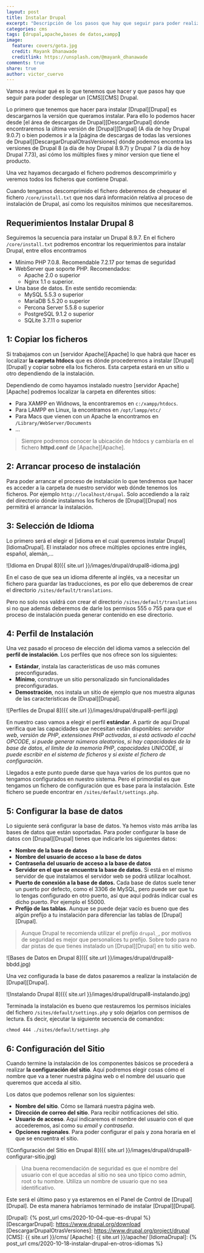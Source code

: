 ```yaml
---
layout: post
title: Instalar Drupal
excerpt: "Descripción de los pasos que hay que seguir para poder realizar para poder instalar Drupal (idioma, configuración de base de datos, creación de usuarios,...)"
categories: cms
tags: [drupal,apache,bases de datos,xampp]
image:
  feature: covers/gota.jpg
  credit: Mayank Dhanawade
  creditlink: https://unsplash.com/@mayank_dhanawade
comments: true
share: true
author: victor_cuervo
---
```


Vamos a revisar qué es lo que tenemos que hacer y que pasos hay que seguir para poder desplegar un [CMS][CMS] Drupal.

Lo primero que tenemos que hacer para instalar [Drupal][Drupal] es descargarnos la versión que queramos instalar. Para ello lo podemos hacer desde [el área de descargas de Drupal][DescargarDrupal] dónde encontraremos la última versión de [Drupal][Drupal] (A día de hoy Drupal 9.0.7) o bien podemos ir a la [página de descargas de todas las versiones de Drupal][DescargarDrupalOtrasVersiones] dónde podemos encontra las versiones de Drupal 8 (a día de hoy Drupal 8.9.7) y Drupal 7 (a día de hoy Drupal 7.73), así cómo los múltiples fixes y minor version que tiene el producto.

Una vez hayamos decargado el fichero podremos descomprimirlo y veremos todos los ficheros que contiene Drupal.

Cuando tengamos descomprimido el fichero deberemos de chequear el fichero `/core/install.txt` que nos dará información relativa al proceso de instalación de Drupal, así como los requisitos mínimos que necesitaremos.

## Requerimientos Instalar Drupal 8
Seguiremos la secuencia para instalar un Drupal 8.9.7. En el fichero `/core/install.txt` podremos encontrar los requerimientos para instalar Drupal, entre ellos encontramos

* Mínimo PHP 7.0.8. Recomendable 7.2.17 por temas de seguridad
* WebServer que soporte PHP. Recomendados:
  * Apache 2.0 o superior
  * Nginx 1.1 o superior.
* Una base de datos. En este sentido recomienda:
  * MySQL 5.5.3 o superior
  * MariaDB 5.5.20 o superior
  * Percona Server 5.5.8 o superior
  * PostgreSQL 9.1.2 o superior
  * SQLite 3.7.11 o superior

## 1: Copiar los ficheros
Si trabajamos con un [servidor Apache][Apache] lo que habrá que hacer es localizar **la carpeta htdocs** que es dónde procederemos a instalar [Drupal][Drupal] y copiar sobre ella los ficheros. Esta carpeta estará en un sitio u otro dependiendo de la instalación.

Dependiendo de como hayamos instalado nuestro [servidor Apache][Apache] podremos localizar la carpeta en diferentes sitios:

* Para XAMPP en Widnows, la encontraremos en `c:/xampp/htdocs`.
* Para LAMPP en Linux, la encontramos en `/opt/lampp/etc/`
* Para Macs que vienen con un Apache la encontramos en `/Library/WebServer/Documents`
* ...

> Siempre podremos conocer la ubicación de htdocs y cambiarla en el fichero **httpd.conf** de [Apache][Apache].

## 2: Arrancar proceso de instalación
Para poder arrancar el proceso de instalación lo que tendremos que hacer es acceder a la carpeta de nuestro servidor web dónde tenemos los ficheros. Por ejemplo `http://localhost/drupal`. Solo accediendo a la raíz del directorio dónde instalamos los ficheros de [Drupal][Drupal] nos permitirá el arrancar la instalación.

## 3: Selección de Idioma
Lo primero será el elegir el [idioma en el cual queremos instalar Drupal][IdiomaDrupal]. El instalador nos ofrece múltiples opciones entre inglés, español, alemán,...

![Idioma en Drupal 8]({{ site.url }}/images/drupal/drupal8-idioma.jpg)

En el caso de que sea un idioma diferente al inglés, va a necesitar un fichero para guardar las traducciones, es por ello que deberemos de crear el directorio `/sites/default/translations`. 

Pero no solo nos valdrá con crear el directorio `/sites/default/translations` si no que además deberemos de darle los permisos 555 o 755 para que el proceso de instalación pueda generar contenido en ese directorio.

## 4: Perfil de Instalación

Una vez pasado el proceso de elección del idioma vamos a selección del **perfil de instalación**. Los perfiles que nos ofrece son los siguientes:

* **Estándar**, instala las características de uso más comunes preconfiguradas.
* **Mínimo**, construye un sitio personalizado sin funcionalidades preconfiguradas.
* **Demostración**, nos instala un sitio de ejemplo que nos muestra algunas de las características de [Drupal][Drupal].

![Perfiles de Drupal 8]({{ site.url }}/images/drupal/drupal8-perfil.jpg)

En nuestro caso vamos a elegir el perfil **estándar**. A partir de aquí Drupal verifica que las capacidades que necesitan están disponibles: *servidor web*, *versión de PHP*, *extensiones PHP activadas*, *si está activado el caché OPCODE*, *si puede generar números aleatorios*, *si hay capacidades de la base de datos*, *el límite de la memoria PHP*, *capacidades UNICODE*, *si puede escribir en el sistema de ficheros* y *si existe el fichero de configuración*.

Llegados a este punto puede darse que haya varios de los puntos que no tengamos configurados en nuestro sistema. Pero el primordial es que tengamos un fichero de configuración que es base para la instalación. Este fichero se puede encontrar en `/sites/default/settings.php`.

## 5: Configurar la base de datos
Lo siguiente será configurar la base de datos. Ya hemos visto más arriba las bases de datos que están soportadas. Para poder configurar la base de datos con [Drupal][Drupal] tienes que indicarle los siguientes datos:
* **Nombre de la base de datos**
* **Nombre del usuario de acceso a la base de datos**
* **Contraseña del usuario de acceso a la base de datos**
* **Servidor en el que se encuentra la base de datos.** Si está en el mismo servidor de que instalamos el servidor web se podrá utilizar localhost.
* **Puerto de conexión a la base de datos.** Cada base de datos suele tener un puerto por defecto, como el 3306 de MySQL, pero puede ser que tu lo tengas configurado en otro puerto, así que aquí podrás indicar cual es dicho puerto. Por ejemplo el 55000.
* **Prefijo de las tablas**. Aunque se puede dejar vacío es bueno que des algún prefijo a tu instalación para diferenciar las tablas de [Drupal][Drupal].

> Aunque Drupal te recomienda utilizar el prefijo `drupal_`, por motivos de seguridad es mejor que personalices tu prefijo. Sobre todo para no dar pistas de que tienes instalado un [Drupal][Drupal] en tu sitio web.

![Bases de Datos en Drupal 8]({{ site.url }}/images/drupal/drupal8-bbdd.jpg)

Una vez configurada la base de datos pasaremos a realizar la instalación de [Drupal][Drupal].

![Instalando Drupal 8]({{ site.url }}/images/drupal/drupal8-instalando.jpg)

Terminada la instalación es bueno que restauremos los permisos iniciales del fichero `/sites/default/settings.php` y solo dejarlos con permisos de lectura. Es decir, ejecutar la siguiente secuencia de comandos:

~~~
chmod 444 ./sites/default/settings.php
~~~

## 6: Configuración del Sitio
Cuando termine la instalación de los componentes básicos se procederá a realizar **la configuración del sitio**. Aquí podremos elegir cosas cómo el nombre que va a tener nuestra página web o el nombre del usuario que queremos que acceda al sitio.

Los datos que podemos rellenar son los siguientes:

* **Nombre del sitio**. Cómo se llamará nuestra página web.
* **Dirección de correo del sitio**. Para recibir notificaciones del sitio.
* **Usuario de acceso**. Aquí indicaremos el nombre del usuario con el que accederemos, así como su *email* y *contraseña*.
* **Opciones regionales**. Para poder configurar el país y zona horaria en el que se encuentra el sitio.

![Configuración del Sitio en Drupal 8]({{ site.url }}/images/drupal/drupal8-configurar-sitio.jpg)

> Una buena recomendación de seguridad es que el nombre del usuario con el que accedas al sitio no sea uno típico como admin, root o tu nombre. Utiliza un nombre de usuario que no sea identificativo.

Este será el último paso y ya estaremos en el Panel de Control de [Drupal][Drupal]. De esta manera habríamos terminado de instalar [Drupal][Drupal].

[Drupal]: {% post_url cms/2020-10-04-que-es-drupal %}
[DescargarDrupal]: https://www.drupal.org/download
[DescargarDrupalOtrasVersiones]: https://www.drupal.org/project/drupal
[CMS]: {{ site.url }}/cms/
[Apache]:  {{ site.url }}/apache/
[IdiomaDrupal]: {% post_url cms/2020-10-18-instalar-drupal-en-otros-idiomas %}
